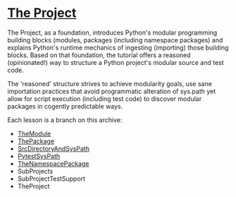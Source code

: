 # [The Project]

The Project, as a foundation, introduces Python's modular programming building blocks (modules, packages (including namespace packages) and explains Python's runtime mechanics of ingesting (importing) those building blocks. Based on that foundation, the tutorial offers a reasoned (opinionated!) way to structure a Python project's modular source and test code.

The 'reasoned' structure strives to achieve modularity goals, use sane importation practices that avoid programmatic alteration of sys.path yet allow for script execution (including test code) to discover modular packages in cogently predictable ways.

Each lesson is a branch on this archive:

- [TheModule](./TheModule.md)
- [ThePackage](./ThePackage.md)
- [SrcDirectoryAndSysPath](./SrcDirectoryAndSysPath.md)
- [PytestSysPath](./PytestAndSycPath.md)
- [TheNamespacePackage](./TheNamespacePackage.md)
- SubProjects
- SubProjectTestSupport
- TheProject

[The Project]: #the-project

